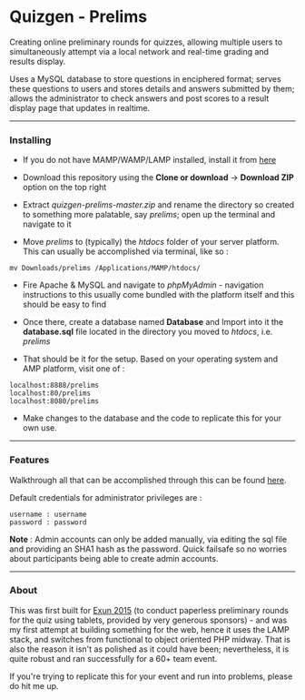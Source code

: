 Quizgen - Prelims
======

Creating online preliminary rounds for quizzes, allowing multiple users to simultaneously attempt via a local network and real-time grading and results display.

Uses a MySQL database to store questions in enciphered format; serves these questions to users and stores details and answers submitted by them; allows the administrator to check answers and post scores to a result display page that updates in realtime.

***
### Installing

* If you do not have MAMP/WAMP/LAMP installed, install it from [here](https://docs.moodle.org/29/en/Installing_AMP)

* Download this repository using the **Clone or download** -> **Download ZIP** option on the top right

* Extract *quizgen-prelims-master.zip* and rename the directory so created to something more palatable, say *prelims*; open up the terminal and navigate to it

* Move *prelims* to (typically) the *htdocs* folder of your server platform. This can usually be accomplished via terminal, like so :

````
mv Downloads/prelims /Applications/MAMP/htdocs/
````

* Fire Apache & MySQL and navigate to *phpMyAdmin* - navigation instructions to this usually come bundled with the platform itself and this should be easy to find

* Once there, create a database named **Database** and Import into it the **database.sql** file located in the directory you moved to *htdocs*, i.e. *prelims*

* That should be it for the setup. Based on your operating system and AMP platform, visit one of :

```
localhost:8888/prelims
localhost:80/prelims
localhost:8080/prelims
```

* Make changes to the database and the code to replicate this for your own use.

***
### Features

Walkthrough all that can be accomplished through this can be found
[here](http://imgur.com/a/FFxdd).

Default credentials for administrator privileges are :

```
username : username
password : password
```

**Note** : Admin accounts can only be added manually, via editing the sql file and providing an SHA1 hash as the password. Quick failsafe so no worries about participants being able to create admin accounts.

***
### About
This was first built for [Exun 2015](http://www.exunclan.com) (to conduct paperless preliminary rounds for the quiz using tablets, provided by very generous sponsors) - and was my first attempt at building something for the web, hence it uses the LAMP stack, and switches from functional to object oriented PHP midway. That is also the reason it isn't as polished as it could have been; nevertheless, it is quite robust and ran successfully for a 60+ team event.

If you're trying to replicate this for your event and run into problems, please do hit me up.
